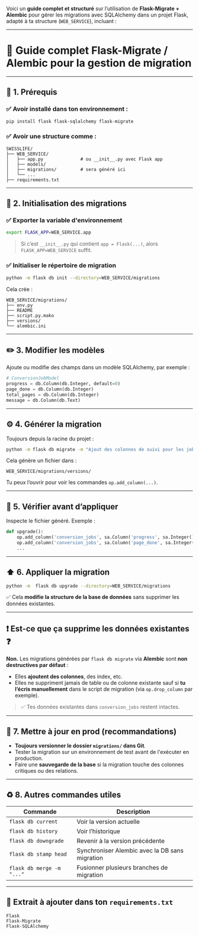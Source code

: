 Voici un **guide complet et structuré** sur l’utilisation de **Flask-Migrate + Alembic** pour gérer les migrations avec SQLAlchemy dans un projet Flask, adapté à ta structure (`WEB_SERVICE`), incluant :

---

# 📘 Guide complet Flask-Migrate / Alembic pour la gestion de migration

---

## 🔧 1. Prérequis

### ✅ Avoir installé dans ton environnement :

```bash
pip install flask flask-sqlalchemy flask-migrate
```

### ✅ Avoir une structure comme :

```
SWISSLIFE/
├── WEB_SERVICE/
│   ├── app.py              # ou __init__.py avec Flask app
│   ├── models/
│   ├── migrations/         # sera généré ici
│   └── ...
├── requirements.txt
```

---

## 🚀 2. Initialisation des migrations

### ✅ Exporter la variable d'environnement

```bash
export FLASK_APP=WEB_SERVICE.app
```

> Si c’est `__init__.py` qui contient `app = Flask(...)`, alors `FLASK_APP=WEB_SERVICE` suffit.

### ✅ Initialiser le répertoire de migration

```bash
python -m flask db init --directory=WEB_SERVICE/migrations
```

Cela crée :

```
WEB_SERVICE/migrations/
├── env.py
├── README
├── script.py.mako
├── versions/
└── alembic.ini
```

---

## ✏️ 3. Modifier les modèles

Ajoute ou modifie des champs dans un modèle SQLAlchemy, par exemple :

```python
# ConversionJobModel
progress = db.Column(db.Integer, default=0)
page_done = db.Column(db.Integer)
total_pages = db.Column(db.Integer)
message = db.Column(db.Text)
```

---

## ⚙️ 4. Générer la migration

Toujours depuis la racine du projet :

```bash
python -m flask db migrate -m "Ajout des colonnes de suivi pour les jobs" --directory=WEB_SERVICE/migrations
```

Cela génère un fichier dans :

```
WEB_SERVICE/migrations/versions/
```

Tu peux l’ouvrir pour voir les commandes `op.add_column(...)`.

---

## 🧪 5. Vérifier avant d’appliquer

Inspecte le fichier généré. Exemple :

```python
def upgrade():
    op.add_column('conversion_jobs', sa.Column('progress', sa.Integer(), nullable=True))
    op.add_column('conversion_jobs', sa.Column('page_done', sa.Integer(), nullable=True))
    ...
```

---

## ⬆️ 6. Appliquer la migration

```bash
python -m  flask db upgrade --directory=WEB_SERVICE/migrations
```

✅ Cela **modifie la structure de la base de données** sans supprimer les données existantes.

---

## ❗ Est-ce que ça supprime les données existantes ❓

**Non.**
Les migrations générées par `flask db migrate` via **Alembic** sont **non destructives par défaut** :

* Elles **ajoutent des colonnes**, des index, etc.
* Elles ne suppriment jamais de table ou de colonne existante sauf si **tu l’écris manuellement** dans le script de migration (via `op.drop_column` par exemple).

> ✅ Tes données existantes dans `conversion_jobs` restent intactes.

---

## 🔁 7. Mettre à jour en prod (recommandations)

* **Toujours versionner le dossier `migrations/` dans Git**.
* Tester la migration sur un environnement de test avant de l'exécuter en production.
* Faire une **sauvegarde de la base** si la migration touche des colonnes critiques ou des relations.

---

## ♻️ 8. Autres commandes utiles

| Commande                  | Description                                    |
| ------------------------- | ---------------------------------------------- |
| `flask db current`        | Voir la version actuelle                       |
| `flask db history`        | Voir l’historique                              |
| `flask db downgrade`      | Revenir à la version précédente                |
| `flask db stamp head`     | Synchroniser Alembic avec la DB sans migration |
| `flask db merge -m "..."` | Fusionner plusieurs branches de migration      |

---

## 📌 Extrait à ajouter dans ton `requirements.txt`

```
Flask
Flask-Migrate
Flask-SQLAlchemy
```

